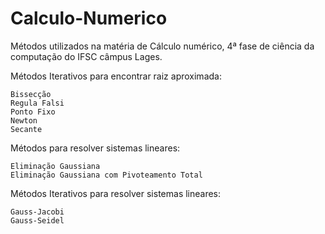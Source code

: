 # Calculo-Numerico

Métodos utilizados na matéria de Cálculo numérico, 4ª fase de ciência da computação do IFSC câmpus Lages.


Métodos Iterativos para encontrar raiz aproximada:

	Bissecção
	Regula Falsi
	Ponto Fixo
	Newton
	Secante


Métodos para resolver sistemas lineares:

	Eliminação Gaussiana
	Eliminação Gaussiana com Pivoteamento Total


Métodos Iterativos para resolver sistemas lineares:

	Gauss-Jacobi
	Gauss-Seidel
	  
